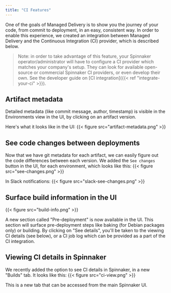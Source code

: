 ```yaml
---
title: "CI Features"
---
```


One of the goals of Managed Delivery is to show you the journey of your code, from commit to deployment,
in an easy, consistent way.
In order to enable this experience, we created an integration between Managed Delivery and the Continuous Integration (CI) provider, which is described below.

> Note: in order to take advantage of this feature, your Spinnaker operator/administrator will have to configure a CI provider which matches your company's setup. 
They can look for available open-source or commercial Spinnaker CI providers, or even develop their own. See the developer guide on [CI integration]({{< ref "integrate-your-ci" >}}).

## Artifact metadata

Detailed metadata (like commit message, author, timestamp) is visible in the Environments view in the UI, by clicking on an artifact version.

Here's what it looks like in the UI:
{{< figure src="artifact-metadata.png" >}}


## See code changes between deployments

Now that we have git metadata for each artifact, we can easily figure out the code differences between each version.
We added the `See changes` button in the UI, for each environment, which looks like this:
{{< figure src="see-changes.png" >}}

In Slack notifications:
{{< figure src="slack-see-changes.png" >}}


## Surface build information in the UI
{{< figure src="build-info.png" >}}

A new section called "Pre-deployment" is now available in the UI. This section will surface pre-deployment steps like baking (for Debian packages only) or building.
By clicking on "See details", you'll be taken to the viewing CI details (see below), or a CI job log which can be provided as a part of the CI integration.

## Viewing CI details in Spinnaker

We recently added the option to see CI details in Spinnaker, in a new "Builds" tab.
It looks like this:
{{< figure src="ci-view.png" >}}

This is a new tab that can be accessed from the main Spinnaker UI.
